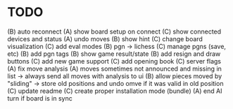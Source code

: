 # TODO

(B) auto reconnect
(A) show board setup on connect
(C) show connected devices and status
(A) undo moves
(B) show hint
(C) change board visualization
(C) add eval modes
(B) pgn -> lichess
(C) manage pgns (save, etc)
(B) add pgn tags
(B) show game result/state
(B) add resign and draw buttons
(C) add new game support 
(C) add opening book
(C) server flags 
(A) fix move analysis
(A) moves sometimes not announced and missing in list -> always send all moves with analysis to ui
(B) allow pieces moved by "sliding" -> store old positions and undo omve if it was valid in old position
(C) update readme
(C) create proper installation mode (bundle)
(A) end AI turn if board is in sync